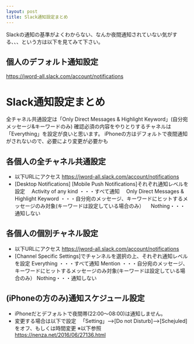 ```yaml
---
layout: post
title: Slack通知設定まとめ
---
```

Slackの通知の基準がよくわからない、なんか夜間通知されていない気がする、、、という方は以下を見てみて下さい。
<!-- more -->

## 個人のデフォルト通知設定
https://jword-all.slack.com/account/notifications


# Slack通知設定まとめ
全チャネル共通設定は「Only Direct Messages & Highlight Keyword」(自分宛メッセージ&キーワードのみ)
確認必須の内容をやりとりするチャネルは「Everything」を設定が良いと思います。
iPhoneの方はデフォルトで夜間通知がされないので、必要により変更が必要かも

## 各個人の全チャネル共通設定
* 以下URLにアクセス
  https://jword-all.slack.com/account/notifications
* [Desktop Notifications] [Mobile Push Notifications]それぞれ通知レベルを設定
　Activity of any kind ・・・すべて通知
　Only Direct Messages & Highlight Keyword ・・・自分宛のメッセージ、キーワードにヒットするメッセージのみ対象(キーワードは設定している場合のみ）
　Nothing・・・通知しない

## 各個人の個別チャネル設定
* 以下URLにアクセス
  https://jword-all.slack.com/account/notifications
* [Channel Specific Settings]でチャンネルを選択の上、それぞれ通知レベルを設定
  Everything ・・・すべて通知
  Mention ・・・自分宛のメッセージ、キーワードにヒットするメッセージのみ対象(キーワードは設定している場合のみ）
  Nothing・・・通知しない

## (iPhoneの方のみ)通知スケジュール設定
* iPhoneだとデフォルトで夜間帯(22:00～08:00)は通知しません。
* 変更する場合は以下で設定
　「Setting」-->[Do not Disturb]-->[Schejuled]をオフ、もしくは時間変更
  ※以下参照
　  https://nenza.net/2016/06/27136.html
